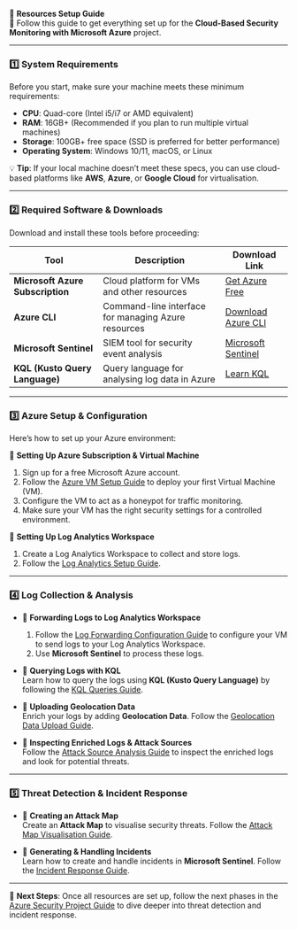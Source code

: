 📌 **Resources Setup Guide**  
🚀 Follow this guide to get everything set up for the **Cloud-Based Security Monitoring with Microsoft Azure** project.

---

### 1️⃣ **System Requirements**  
Before you start, make sure your machine meets these minimum requirements:

- **CPU**: Quad-core (Intel i5/i7 or AMD equivalent)
- **RAM**: 16GB+ (Recommended if you plan to run multiple virtual machines)
- **Storage**: 100GB+ free space (SSD is preferred for better performance)
- **Operating System**: Windows 10/11, macOS, or Linux

💡 **Tip**: If your local machine doesn’t meet these specs, you can use cloud-based platforms like **AWS**, **Azure**, or **Google Cloud** for virtualisation.

---

### 2️⃣ **Required Software & Downloads**  
Download and install these tools before proceeding:

| Tool                        | Description                                            | Download Link            |
|-----------------------------|--------------------------------------------------------|--------------------------|
| **Microsoft Azure Subscription** | Cloud platform for VMs and other resources            | [Get Azure Free](https://azure.microsoft.com/en-us/free/) |
| **Azure CLI**                | Command-line interface for managing Azure resources    | [Download Azure CLI](https://learn.microsoft.com/en-us/cli/azure/install-azure-cli) |
| **Microsoft Sentinel**       | SIEM tool for security event analysis                  | [Microsoft Sentinel](https://learn.microsoft.com/en-us/azure/sentinel/) |
| **KQL (Kusto Query Language)** | Query language for analysing log data in Azure         | [Learn KQL](https://learn.microsoft.com/en-us/azure/data-explorer/kusto/query/) |

---

### 3️⃣ **Azure Setup & Configuration**  
Here’s how to set up your Azure environment:

🔹 **Setting Up Azure Subscription & Virtual Machine**  
1. Sign up for a free Microsoft Azure account.  
2. Follow the [Azure VM Setup Guide](01-azure-setup/a.vm-configuration.md) to deploy your first Virtual Machine (VM).  
3. Configure the VM to act as a honeypot for traffic monitoring.  
4. Make sure your VM has the right security settings for a controlled environment.

🔹 **Setting Up Log Analytics Workspace**  
1. Create a Log Analytics Workspace to collect and store logs.  
2. Follow the [Log Analytics Setup Guide](01-azure-setup/b.log-analytics-setup.md).

---

### 4️⃣ **Log Collection & Analysis**  
- 🔹 **Forwarding Logs to Log Analytics Workspace**  
    1. Follow the [Log Forwarding Configuration Guide](02-log-analysis/a.log-forwarding.md) to configure your VM to send logs to your Log Analytics Workspace.  
    2. Use **Microsoft Sentinel** to process these logs.

- 🔹 **Querying Logs with KQL**  
    Learn how to query the logs using **KQL (Kusto Query Language)** by following the [KQL Queries Guide](02-log-analysis/b.kql-queries.md).

- 🔹 **Uploading Geolocation Data**  
    Enrich your logs by adding **Geolocation Data**. Follow the [Geolocation Data Upload Guide](02-log-analysis/c.geolocation-data.md).

- 🔹 **Inspecting Enriched Logs & Attack Sources**  
    Follow the [Attack Source Analysis Guide](02-log-analysis/d.attack-source-analysis.md) to inspect the enriched logs and look for potential threats.

---

### 5️⃣ **Threat Detection & Incident Response**  
- 🔹 **Creating an Attack Map**  
    Create an **Attack Map** to visualise security threats. Follow the [Attack Map Visualisation Guide](03-threat-detection/a.attack-map.md).

- 🔹 **Generating & Handling Incidents**  
    Learn how to create and handle incidents in **Microsoft Sentinel**. Follow the [Incident Response Guide](03-threat-detection/b.incident-creation.md).

---

🎯 **Next Steps**: Once all resources are set up, follow the next phases in the [Azure Security Project Guide](04-docs/a.setup-guide.md) to dive deeper into threat detection and incident response.
